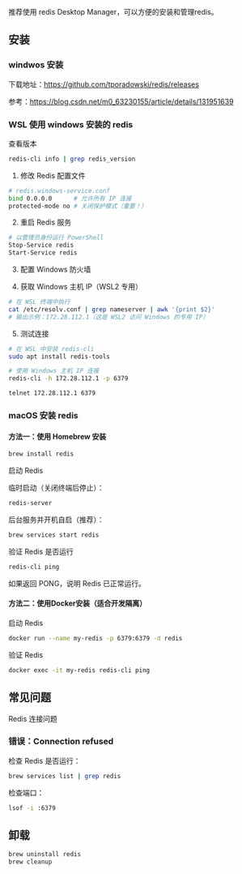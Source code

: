 
推荐使用 redis Desktop Manager，可以方便的安装和管理redis。

## 安装

### windwos 安装

下载地址：https://github.com/tporadowski/redis/releases

参考：https://blog.csdn.net/m0_63230155/article/details/131951639


### WSL 使用 windows 安装的 redis

查看版本
```bash
redis-cli info | grep redis_version
```

1. 修改 Redis 配置文件
```bash
# redis.windows-service.conf
bind 0.0.0.0      # 允许所有 IP 连接
protected-mode no # 关闭保护模式（重要！）
```

2. 重启 Redis 服务
```bash
# 以管理员身份运行 PowerShell
Stop-Service redis
Start-Service redis
```

3. 配置 Windows 防火墙

4. 获取 Windows 主机 IP（WSL2 专用）
```bash
# 在 WSL 终端中执行
cat /etc/resolv.conf | grep nameserver | awk '{print $2}'
# 输出示例：172.28.112.1（这是 WSL2 访问 Windows 的专用 IP）
```

5. 测试连接
```bash
# 在 WSL 中安装 redis-cli
sudo apt install redis-tools

# 使用 Windows 主机 IP 连接
redis-cli -h 172.28.112.1 -p 6379

telnet 172.28.112.1 6379
```


### macOS 安装 redis

#### 方法一：使用 Homebrew 安装

```bash
brew install redis
```

启动 Redis

临时启动（关闭终端后停止）：

```bash
redis-server
```
后台服务并开机自启（推荐）：

```bash
brew services start redis
```

验证 Redis 是否运行
```bash
redis-cli ping
```
如果返回 PONG，说明 Redis 已正常运行。

#### 方法二：使用Docker安装（适合开发隔离）

启动 Redis
```bash
docker run --name my-redis -p 6379:6379 -d redis
```

验证 Redis
```bash
docker exec -it my-redis redis-cli ping
```


## 常见问题

Redis 连接问题

### 错误：Connection refused

检查 Redis 是否运行：

```bash
brew services list | grep redis
```
检查端口：

```bash
lsof -i :6379
```

## 卸载

```bash
brew uninstall redis
brew cleanup
```